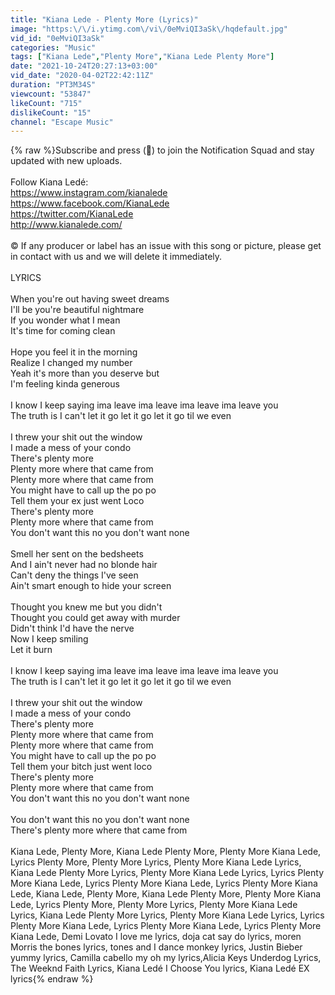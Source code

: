 ```yaml
---
title: "Kiana Lede - Plenty More (Lyrics)"
image: "https:\/\/i.ytimg.com\/vi\/0eMviQI3aSk\/hqdefault.jpg"
vid_id: "0eMviQI3aSk"
categories: "Music"
tags: ["Kiana Lede","Plenty More","Kiana Lede Plenty More"]
date: "2021-10-24T20:27:13+03:00"
vid_date: "2020-04-02T22:42:11Z"
duration: "PT3M34S"
viewcount: "53847"
likeCount: "715"
dislikeCount: "15"
channel: "Escape Music"
---
```

{% raw %}Subscribe and press (🔔) to join the Notification Squad and stay updated with new uploads.<br /><br />Follow Kiana Ledé:<br /><a rel="nofollow" target="blank" href="https://www.instagram.com/kianalede">https://www.instagram.com/kianalede</a><br /><a rel="nofollow" target="blank" href="https://www.facebook.com/KianaLede">https://www.facebook.com/KianaLede</a><br /><a rel="nofollow" target="blank" href="https://twitter.com/KianaLede">https://twitter.com/KianaLede</a><br /><a rel="nofollow" target="blank" href="http://www.kianalede.com/">http://www.kianalede.com/</a><br /><br />©️ If any producer or label has an issue with this song or picture, please get in contact with us and we will delete it immediately.<br /><br />LYRICS<br /><br />When you're out having sweet dreams<br />I'll be you're beautiful nightmare<br />If you wonder what I mean<br />It's time for coming clean<br /><br />Hope you feel it in the morning<br />Realize I changed my number<br />Yeah it's more than you deserve but<br />I'm feeling kinda generous<br /><br />I know I keep saying ima leave ima leave ima leave ima leave you<br />The truth is I can't let it go let it go let it go til we even<br /><br />I threw your shit out the window<br />I made a mess of your condo<br />There's plenty more<br />Plenty more where that came from<br />Plenty more where that came from<br />You might have to call up the po po<br />Tell them your ex just went Loco<br />There's plenty more<br />Plenty more where that came from<br />You don't want this no you don't want none<br /><br />Smell her sent on the bedsheets<br />And I ain't never had no blonde hair<br />Can't deny the things I've seen<br />Ain't smart enough to hide your screen<br /><br />Thought you knew me but you didn't<br />Thought you could get away with murder<br />Didn't think I'd have the nerve<br />Now I keep smiling<br />Let it burn<br /><br />I know I keep saying ima leave ima leave ima leave ima leave you<br />The truth is I can't let it go let it go let it go til we even<br /><br />I threw your shit out the window<br />I made a mess of your condo<br />There's plenty more<br />Plenty more where that came from<br />Plenty more where that came from<br />You might have to call up the po po<br />Tell them your bitch just went loco<br />There's plenty more<br />Plenty more where that came from<br />You don't want this no you don't want none<br /><br />You don't want this no you don't want none<br />There's plenty more where that came from<br /><br />Kiana Lede, Plenty More, Kiana Lede Plenty More, Plenty More Kiana Lede, Lyrics Plenty More, Plenty More Lyrics, Plenty More Kiana Lede Lyrics, Kiana Lede Plenty More Lyrics, Plenty More Kiana Lede Lyrics, Lyrics Plenty More Kiana Lede, Lyrics Plenty More Kiana Lede, Lyrics Plenty More Kiana Lede, Kiana Lede, Plenty More, Kiana Lede Plenty More, Plenty More Kiana Lede, Lyrics Plenty More, Plenty More Lyrics, Plenty More Kiana Lede Lyrics, Kiana Lede Plenty More Lyrics, Plenty More Kiana Lede Lyrics, Lyrics Plenty More Kiana Lede, Lyrics Plenty More Kiana Lede, Lyrics Plenty More Kiana Lede, Demi Lovato I love me lyrics, doja cat say do lyrics, moren Morris the bones lyrics, tones and I dance monkey lyrics, Justin Bieber yummy lyrics, Camilla cabello my oh my lyrics,Alicia Keys  Underdog Lyrics, The Weeknd  Faith Lyrics, Kiana Ledé  I Choose You lyrics,  Kiana Ledé  EX lyrics{% endraw %}
